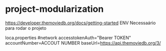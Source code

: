 # project-modularization
https://developer.themoviedb.org/docs/getting-started
ENV Necessaário para rodar o projeto

loca.properties
#network
accesstokenAuth="Bearer TOKEN"
accountNumber=ACCOUT NUMBER
baseUrl=https://api.themoviedb.org/3/
